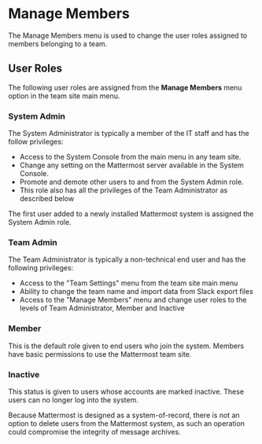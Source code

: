 # Manage Members 

The Manage Members menu is used to change the user roles assigned to members belonging to a team. 

## User Roles 

The following user roles are assigned from the **Manage Members** menu option in the team site main menu. 

### System Admin

The System Administrator is typically a member of the IT staff and has the follow privileges: 

- Access to the System Console from the main menu in any team site. 
- Change any setting on the Mattermost server available in the System Console.
- Promote and demote other users to and from the System Admin role.
- This role also has all the privileges of the Team Administrator as described below

The first user added to a newly installed Mattermost system is assigned the System Admin role. 

### Team Admin 

The Team Administrator is typically a non-technical end user and has the following privileges: 

- Access to the "Team Settings" menu from the team site main menu
- Ability to change the team name and import data from Slack export files
- Access to the "Manage Members" menu and change user roles to the levels of Team Administrator, Member and Inactive

### Member 

This is the default role given to end users who join the system. Members have basic permissions to use the Mattermost team site.

### Inactive 

This status is given to users whose accounts are marked inactive. These users can no longer log into the system. 

Because Mattermost is designed as a system-of-record, there is not an option to delete users from the Mattermost system, as such an operation could compromise the integrity of message archives. 

